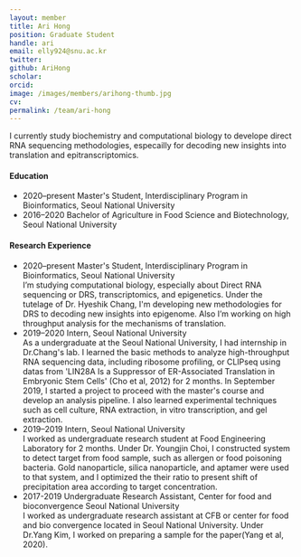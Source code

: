 ```yaml
---
layout: member
title: Ari Hong
position: Graduate Student
handle: ari
email: elly924@snu.ac.kr
twitter: 
github: AriHong
scholar: 
orcid: 
image: /images/members/arihong-thumb.jpg
cv: 
permalink: /team/ari-hong
---
```


I currently study biochemistry and computational biology to develope direct RNA sequencing methodologies, especailly for decoding new insights into translation and epitranscriptomics. 

#### Education

<ul class="chronological">
  <li><span>2020–present</span> Master's Student, Interdisciplinary Program in Bioinformatics, Seoul National University</li>
  <li><span>2016–2020</span> Bachelor of Agriculture in Food Science and Biotechnology, Seoul National University</li>
</ul>


#### Research Experience

<ul class="chronological">
  <li><span>2020–present</span> Master's Student, Interdisciplinary Program in Bioinformatics, Seoul National University</li> I’m studying computational biology, especially about Direct RNA sequencing or DRS, transcriptomics, and epigenetics. Under the tutelage of Dr. Hyeshik Chang, I'm developing new methodologies for DRS to decoding new insights into epigenome. Also I’m working on high throughput analysis for the mechanisms of translation.
  <li><span>2019–2020</span> Intern, Seoul National University</li> As a undergraduate at the Seoul National University, I had internship in Dr.Chang's lab. I learned the basic methods to analyze high-throughput RNA sequencing data, including ribosome profiling, or CLIPseq using datas from 'LIN28A Is a Suppressor of ER-Associated Translation in Embryonic Stem Cells' (Cho et al, 2012) for 2 months. In September 2019, I started a project to proceed with the master's course and develop an analysis pipeline. I also learned experimental techniques such as cell culture, RNA extraction, in vitro transcription, and gel extraction.
  <li><span>2019–2019</span> Intern, Seoul National University</li> I worked as undergraduate research student at Food Engineering Laboratory for 2 months. Under Dr. Youngjin Choi, I constructed system to detect target from food sample, such as allergen or food poisoning bacteria. Gold nanoparticle, silica nanoparticle, and aptamer were used to that system, and I optimized the their ratio to present shift of precipitation area according to target concentration.
<li><span>2017-2019</span> Undergraduate Research Assistant, Center for food and bioconvergence Seoul National University</li> I worked as undergraduate research assistant at CFB or center for food and bio convergence located in Seoul National University. Under Dr.Yang Kim, I worked on preparing a sample for the paper(Yang et al, 2020).
</ul>